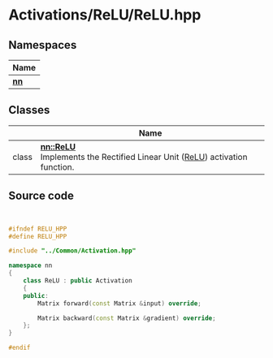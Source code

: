 # Activations/ReLU/ReLU.hpp



## Namespaces

| Name           |
| -------------- |
| **[nn](../Namespaces/namespacenn.md)**  |

## Classes

|                | Name           |
| -------------- | -------------- |
| class | **[nn::ReLU](../Classes/classnn_1_1_re_l_u.md)** <br>Implements the Rectified Linear Unit ([ReLU]()) activation function.  |




## Source code

```cpp


#ifndef RELU_HPP
#define RELU_HPP

#include "../Common/Activation.hpp"

namespace nn
{
    class ReLU : public Activation
    {
    public:
        Matrix forward(const Matrix &input) override;

        Matrix backward(const Matrix &gradient) override;
    };
}

#endif
```
